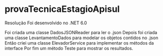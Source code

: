 # provaTecnicaEstagioApisul
Resolução
Foi desenvolvido no .NET 6.0

Foi criada uma classe DadosJSONReader para ler o .json
Depois foi criada uma classe LevantamentoDados para modelar os objetos contidos no .json
Então criei uma classe ElevadorService para implementar os métodos da interface
Por fim um método Teste para mostrar os resultados.

